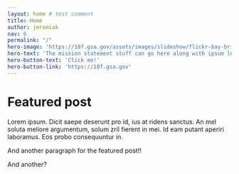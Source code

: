 ```yaml
---
layout: home # test comment
title: Home
author: jeremiak
nav: 6
permalink: "/"
hero-image: 'https://18f.gsa.gov/assets/images/slideshow/flickr-bay-bridges.jpg'
hero-text: 'The mission statement stuff can go here along with ipsum lorem'
hero-button-text: 'Click me!'
hero-button-link: 'https://18f.gsa.gov'
---
```


# Featured post

Lorem ipsum. Dicit saepe deserunt pro id, ius at ridens sanctus. An mel soluta meliore argumentum, solum zril fierent in mei. Id eam putant aperiri laboramus. Eos probo consequuntur in.

And another paragraph for the featured post!!

And another?